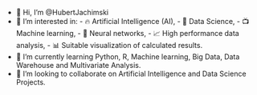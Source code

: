 - 👋 Hi, I’m @HubertJachimski
- 👀 I’m interested in:
      - 🔥 Artificial Intelligence (AI), 
      - 📡 Data Science,
      - 📺 Machine learning,
      - 🧬 Neural networks, 
      - 📈 High performance data analysis,
      - 📊 Suitable visualization of calculated results.
- 🌱 I’m currently learning Python, R, Machine learning, Big Data, Data Warehouse and Multivariate Analysis.
- 💞️ I’m looking to collaborate on Artificial Intelligence and Data Science Projects. 

<!---
HubertJachimski/HubertJachimski is a ✨ special ✨ repository because its `README.md` (this file) appears on your GitHub profile.
You can click the Preview link to take a look at your changes.
--->
